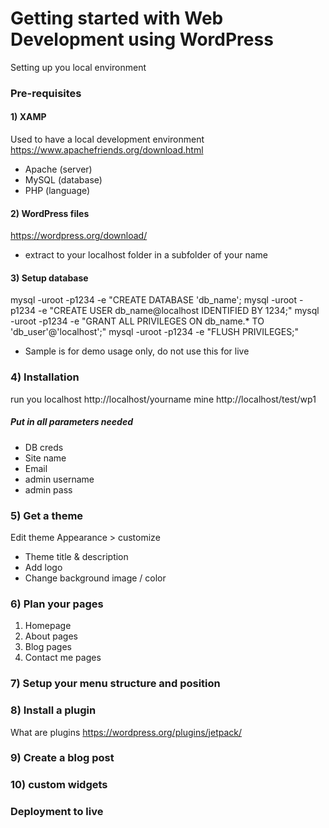 # Getting started with Web Development using WordPress

Setting up you local environment

### Pre-requisites

#### 1) XAMP
Used to have a local development environment
https://www.apachefriends.org/download.html

* Apache (server)
* MySQL (database)
* PHP (language)

#### 2) WordPress files
https://wordpress.org/download/
* extract to your localhost folder in a subfolder of your name

#### 3) Setup database
mysql -uroot -p1234 -e "CREATE DATABASE 'db_name';
mysql -uroot -p1234 -e "CREATE USER db_name@localhost IDENTIFIED BY 1234;"
mysql -uroot -p1234 -e "GRANT ALL PRIVILEGES ON db_name.* TO 'db_user'@'localhost';"
mysql -uroot -p1234 -e "FLUSH PRIVILEGES;"
* Sample is for demo usage only, do not use this for live

### 4) Installation
run you localhost
http://localhost/yourname
mine
http://localhost/test/wp1

##### Put in all parameters needed
- DB creds
- Site name
- Email
- admin username
- admin pass

### 5) Get a theme

Edit theme
Appearance > customize
- Theme title & description
- Add logo
- Change background image / color

### 6) Plan your pages
1. Homepage
2. About pages
3. Blog pages
4. Contact me pages

### 7) Setup your menu structure and position

### 8) Install a plugin
What are plugins
https://wordpress.org/plugins/jetpack/

### 9) Create a blog post

### 10) custom widgets


### Deployment to live

